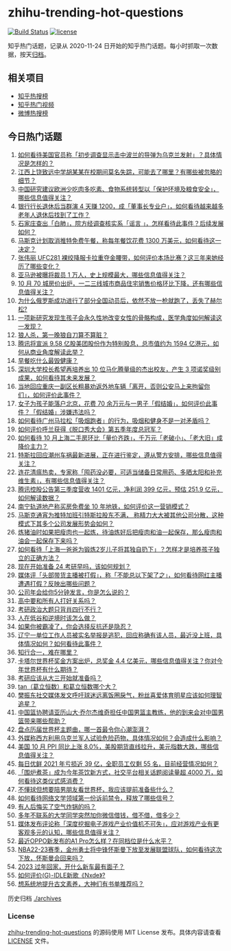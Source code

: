 # zhihu-trending-hot-questions

[![Build Status](https://github.com/justjavac/zhihu-trending-hot-questions/workflows/ci/badge.svg?branch=master)](https://github.com/justjavac/zhihu-trending-hot-questions/actions)
[![license](https://img.shields.io/github/license/justjavac/zhihu-trending-hot-questions)](https://github.com/justjavac/zhihu-trending-hot-questions/blob/master/LICENSE)

知乎热门话题，记录从 2020-11-24 日开始的知乎热门话题。每小时抓取一次数据，按天[归档](./archives)。

## 相关项目

- [知乎热搜榜](https://github.com/justjavac/zhihu-trending-top-search)
- [知乎热门视频](https://github.com/justjavac/zhihu-trending-hot-video)
- [微博热搜榜](https://github.com/justjavac/weibo-trending-hot-search)

## 今日热门话题

<!-- BEGIN -->
<!-- 最后更新时间 Thu Nov 17 2022 01:17:34 GMT+0800 (China Standard Time) -->

1. [如何看待美国官员称「初步调查显示击中波兰的导弹为乌克兰发射」？具体情况是怎样的？](https://www.zhihu.com/question/567011292)
1. [江西上饶致远中学胡某某在校期间莫名失踪，可能去了哪里？有哪些被忽略的细节？](https://www.zhihu.com/question/566611865)
1. [中国研究建议欧洲少吃肉多吃素、食物系统转型以「保护环境及粮食安全」，哪些信息值得关注？](https://www.zhihu.com/question/566860714)
1. [银行行长退休后当群演 4 天赚 1200，成「董事长专业户」，如何看待越来越多老年人退休后找到了工作？](https://www.zhihu.com/question/566990425)
1. [石家庄查出「白肺」，院方经调查核实系「谣言 」，怎样看待此事件？后续发展如何？](https://www.zhihu.com/question/566817385)
1. [马斯克计划取消推特免费午餐，称每年餐饮花费 1300 万美元，如何看待这一决定？](https://www.zhihu.com/question/566578073)
1. [张伟丽 UFC281 裸绞降服卡拉重夺金腰带，如何评价本场比赛？这三年来她经历了哪些变化？](https://www.zhihu.com/question/566421562)
1. [亚马逊被曝将裁员 1 万人，史上规模最大，哪些信息值得关注？](https://www.zhihu.com/question/566811458)
1. [10 月 70 城房价出炉，一二三线城市商品住宅销售价格环比下降，还有哪些信息值得关注？](https://www.zhihu.com/question/566987566)
1. [为什么俄罗斯成功进行了部分全国动员后，依然不放一枪就跑了，丢失了赫尔松?](https://www.zhihu.com/question/566824119)
1. [一项新研究发现生孩子会永久性地改变女性的骨骼构成，医学角度如何解读这一发现？](https://www.zhihu.com/question/567053390)
1. [狼人杀，第一晚狼自刀算不算脏？](https://www.zhihu.com/question/365570825)
1. [腾讯将宣派 9.58 亿股美团股份作为特别股息，总市值约为 1594 亿港元，如何从商业角度解读此举？](https://www.zhihu.com/question/567037178)
1. [早餐吃什么最毁健康？](https://www.zhihu.com/question/558918475)
1. [深圳大学校长希望再培养出 10 位马化腾量级的杰出校友，产生 3 项诺奖级别成果，如何看待其未来发展？](https://www.zhihu.com/question/567016072)
1. [当地回应重庆一副区长粗暴劝返外地车辆「离开，否则公安马上来拘留你们」，如何评价此事件？](https://www.zhihu.com/question/566993084)
1. [女子为孩子能落户北京，花费 70 余万元与一男子「假结婚」，如何评价此事件？「假结婚」涉嫌违法吗？](https://www.zhihu.com/question/566985312)
1. [如何看待广州马拉松「吸烟跑者」的行为，吸烟和健身不是一对矛盾吗？](https://www.zhihu.com/question/567007578)
1. [如何评价呼兰获得《脱口秀大会》第五季年度总冠军？](https://www.zhihu.com/question/567052333)
1. [如何看待 10 月上海二手房环比「量价齐跌」，千万元「老破小」、「老大旧」成降价主力？](https://www.zhihu.com/question/566449813)
1. [特斯拉回应潮州车祸最新进展，正在进行鉴定，遵从警方安排，哪些信息值得关注？](https://www.zhihu.com/question/567052281)
1. [连花清瘟热卖，专家称「囤药没必要，可适当储备日常用药、多晒太阳和补充维生素」，有哪些信息值得关注？](https://www.zhihu.com/question/566997244)
1. [腾讯控股公告第三季度营收 1401 亿元，净利润 399 亿元，预估 251.9 亿元，如何解读数据？](https://www.zhihu.com/question/567036349)
1. [南宁轨道地产称买房免费坐 10 年地铁，如何评价这一营销模式？](https://www.zhihu.com/question/567023870)
1. [马斯克通宵为推特加班引特斯拉股东不满， 称精力大大被其他公司分散，这种模式下其多个公司发展形势会如何？](https://www.zhihu.com/question/567044752)
1. [炼猪油时如果把瘦肉也一起炼，待油炼好后把瘦肉和油一起保存，那么瘦肉和油会一起保存下来吗？](https://www.zhihu.com/question/531671260)
1. [如何看待「上海一爸爸为锻炼2岁儿子将其独自扔下」？怎样才是培养孩子独立的正确方法？](https://www.zhihu.com/question/566875388)
1. [现在开始准备 24 考研早吗，该如何规划？](https://www.zhihu.com/question/543214975)
1. [媒体评「头部带货主播被打假」，称「不能总以下架了之」，如何看待网红主播遭遇打假？反映出哪些问题？](https://www.zhihu.com/question/567002583)
1. [公司年会给你5分钟发言，你是怎么说的？](https://www.zhihu.com/question/310892550)
1. [高中要和所有人打好关系吗？](https://www.zhihu.com/question/563746251)
1. [考研政治大题只背肖四行不行？](https://www.zhihu.com/question/305889517)
1. [人在低谷和逆境时该怎么做？](https://www.zhihu.com/question/557378743)
1. [如果你被霸凌了，你会选择反抗还是隐忍？](https://www.zhihu.com/question/559618618)
1. [辽宁一单位工作人员被实名举报是逃犯，回应称确有该人员，最近没上班，具体情况如何？如何看待此事件？](https://www.zhihu.com/question/566604067)
1. [知行合一，难在哪里？](https://www.zhihu.com/question/559487259)
1. [卡塔尔世界杯奖金方案出炉，总奖金 4.4 亿美元，哪些信息值得关注？你对今年世界杯有什么期待？](https://www.zhihu.com/question/566993794)
1. [考研应该从大三开始就准备吗？](https://www.zhihu.com/question/339428982)
1. [tan（葛立恒数）和葛立恒数哪个大？](https://www.zhihu.com/question/565813729)
1. [樊振东社交媒体发文呼吁球迷远离饭圈戾气，粉丝喜爱体育明星应该如何理智追星？](https://www.zhihu.com/question/566991401)
1. [中国篮协聘请亚历山大·乔尔杰维奇担任中国男篮主教练，他的到来会对中国男篮带来哪些帮助？](https://www.zhihu.com/question/566996983)
1. [盘点历届世界杯主题曲，哪一首最令你心潮澎湃？](https://www.zhihu.com/question/566879170)
1. [外媒称西方利用乌克兰军人试验危险药物，具体情况如何？会造成什么影响？](https://www.zhihu.com/question/566986558)
1. [美国 10 月 PPI 同比上涨 8.0%，美股期货直线拉升，美元指数大跌，哪些信息值得关注？](https://www.zhihu.com/question/566872473)
1. [每日优鲜 2021 年亏损近 39 亿，全职员工仅剩 55 名，目前经营情况如何？](https://www.zhihu.com/question/566994448)
1. [「围炉煮茶」成为今年茶饮新方式，社交平台相关话题阅读量超 4000 万，如何看待这类仪式感消费？](https://www.zhihu.com/question/566849983)
1. [不懂球但想要陪男朋友看世界杯，我应该提前准备些什么？](https://www.zhihu.com/question/566815982)
1. [如何看待网络文学领域第一份诉前禁令，释放了哪些信号？](https://www.zhihu.com/question/567026714)
1. [有人后悔买了空气炸锅的吗？](https://www.zhihu.com/question/484831023)
1. [多年不联系的大学同学突然加你微信借钱，借不借，借多少？](https://www.zhihu.com/question/555280094)
1. [媒体发布评论称「深度挖掘电子游戏产业价值机不可失」，应对游戏产业有更客观多元的认知，哪些信息值得关注？](https://www.zhihu.com/question/567027234)
1. [最近OPPO新发布的A1 Pro怎么样？在同档位是什么水平？](https://www.zhihu.com/question/567048646)
1. [NBA22-23赛季，金州勇士将中锋怀斯曼下放至发展联盟球队，如何看待这次下放，怀斯曼会回来吗？](https://www.zhihu.com/question/567004521)
1. [2023 过年回家，开什么新车最有面子？](https://www.zhihu.com/question/566600747)
1. [如何评价(G)-IDLE新歌《Nxde》?](https://www.zhihu.com/question/560236447)
1. [想系统地提升古文素养，大神们有书单推荐吗？](https://www.zhihu.com/question/40162866)

<!-- END -->

历史归档 [./archives](./archives)

### License

[zhihu-trending-hot-questions](https://github.com/justjavac/zhihu-trending-hot-questions)
的源码使用 MIT License 发布。具体内容请查看 [LICENSE](./LICENSE) 文件。
